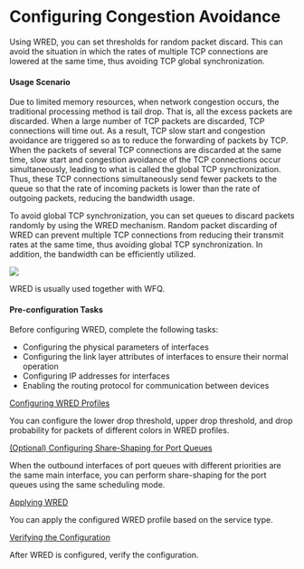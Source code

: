 Configuring Congestion Avoidance
================================

Using WRED, you can set thresholds for random packet discard. This can avoid the situation in which the rates of multiple TCP connections are lowered at the same time, thus avoiding TCP global synchronization.

#### Usage Scenario

Due to limited memory resources, when network congestion occurs, the traditional processing method is tail drop. That is, all the excess packets are discarded. When a large number of TCP packets are discarded, TCP connections will time out. As a result, TCP slow start and congestion avoidance are triggered so as to reduce the forwarding of packets by TCP. When the packets of several TCP connections are discarded at the same time, slow start and congestion avoidance of the TCP connections occur simultaneously, leading to what is called the global TCP synchronization. Thus, these TCP connections simultaneously send fewer packets to the queue so that the rate of incoming packets is lower than the rate of outgoing packets, reducing the bandwidth usage.

To avoid global TCP synchronization, you can set queues to discard packets randomly by using the WRED mechanism. Random packet discarding of WRED can prevent multiple TCP connections from reducing their transmit rates at the same time, thus avoiding global TCP synchronization. In addition, the bandwidth can be efficiently utilized.

![](../../../../public_sys-resources/note_3.0-en-us.png) 

WRED is usually used together with WFQ.



#### Pre-configuration Tasks

Before configuring WRED, complete the following tasks:

* Configuring the physical parameters of interfaces
* Configuring the link layer attributes of interfaces to ensure their normal operation
* Configuring IP addresses for interfaces
* Enabling the routing protocol for communication between devices


[Configuring WRED Profiles](../../../../software/nev8r10_vrpv8r16/user/ne/dc_ne_cmca-qos_cfg_0012.html)

You can configure the lower drop threshold, upper drop threshold, and drop probability for packets of different colors in WRED profiles.

[(Optional) Configuring Share-Shaping for Port Queues](../../../../software/nev8r10_vrpv8r16/user/ne/dc_ne_cmca-qos_cfg_0013.html)

When the outbound interfaces of port queues with different priorities are the same main interface, you can perform share-shaping for the port queues using the same scheduling mode.

[Applying WRED](../../../../software/nev8r10_vrpv8r16/user/ne/dc_ne_cmca-qos_cfg_0014.html)

You can apply the configured WRED profile based on the service type.

[Verifying the Configuration](../../../../software/nev8r10_vrpv8r16/user/ne/dc_ne_cmca-qos_cfg_0015.html)

After WRED is configured, verify the configuration.